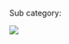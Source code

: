 Sub category:

<a href="https://localhost:44306/deploy/?repository=https://github.com/Tuesdaysgreen/Test/tree/dev/templates/subtemplates" target="_blank">
    <img src="http://azuredeploy.net/deploybutton.png"/>
</a>